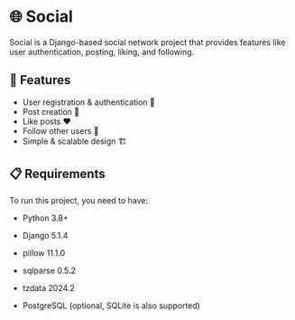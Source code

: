 # 🌐 Social

Social is a Django-based social network project that provides features like user authentication, posting, liking, and following.



## 🚀 Features
- User registration & authentication 🔑
- Post creation 📝
- Like posts ❤️
- Follow other users 👥
- Simple & scalable design 🏗️

## 📋 Requirements
To run this project, you need to have:
- Python 3.8+
- Django 5.1.4
- pillow 11.1.0
- sqlparse 0.5.2
- tzdata 2024.2

- PostgreSQL (optional, SQLite is also supported)


